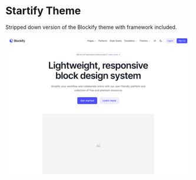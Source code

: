 # Startify Theme

Stripped down version of the Blockify theme with framework included.

![screenshot](https://raw.githubusercontent.com/blockifywp/theme/aaf0f14b2db28b37e69a8ee52a8d7d565e691355/screenshot.png)
